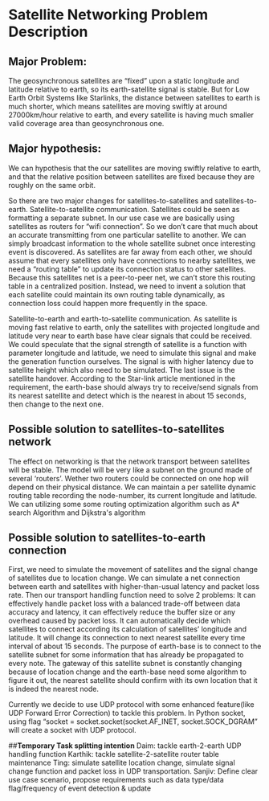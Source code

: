 # **Satellite Networking Problem Description**

## **Major Problem:**
The geosynchronous satellites are “fixed” upon a static longitude and latitude relative to earth, so its earth-satellite signal is stable. But for Low Earth Orbit Systems like Starlinks, the distance between satellites to earth is much shorter, which means satellites are moving swiftly at around 27000km/hour relative to earth, and every satellite is having much smaller valid coverage area than geosynchronous one. 

## **Major hypothesis:**
We can hypothesis that the our satellites are moving swiftly relative to earth, and that the relative position between satellites are fixed because they are roughly on the same orbit.

So there are two major changes for satellites-to-satellites and satellites-to-earth.
Satellite-to-satellite communication. Satellites could be seen as formatting a separate subnet. In our use case we are basically using satellites as routers for “wifi connection”. So we don’t care that much about an accurate transmitting from one particular satellite to another. We can simply broadcast information to the whole satellite subnet once interesting event is discovered.  As satellites are far away from each other, we should assume that every satellites only have connections to nearby satellites, we need a “routing table” to update its connection status to other satellites. Because this satellites net is a peer-to-peer net, we can’t store this routing table in a centralized position. Instead, we need to invent a solution that each satellite could maintain its own routing table dynamically, as connection loss could happen more frequently in the space.

Satellite-to-earth and earth-to-satellite communication. As satellite is moving fast relative to earth, only the satellites with projected longitude and latitude very near to earth base have clear signals that could be received. We could speculate that the signal strength of satellite is a function with parameter longitude and latitude, we need to simulate this signal and make the generation function ourselves. The signal is with higher latency due to satellite height which also need to be simulated. The last issue is the satellite handover. According to the Star-link article mentioned in the requirement, the earth-base should always try to receive/send signals from its nearest satellite and detect which is the nearest in about 15 seconds, then change to the next one. 

## **Possible solution to satellites-to-satellites network**
The effect on networking is that the network transport between satellites will be stable. The model will be very like a subnet on the ground made of several ‘routers’. Wether two routers could be connected on one hop will depend on their physical distance. We can maintain a per satellite dynamic routing table recording the node-number, its current longitude and latitude. We can utilizing some some routing optimization algorithm such as A* search Algorithm and Dijkstra's algorithm

## **Possible solution to satellites-to-earth connection**
First, we need to simulate the movement of satellites and the signal change of satellites due to location change. We can simulate a net connection between earth and satellites with higher-than-usual latency and packet loss rate. Then our transport handling function need to solve 2 problems:
It can effectively handle packet loss with a balanced trade-off between data accuracy and  latency, it can effectively reduce the buffer size or any overhead caused by packet loss.
It can automatically decide which satellites to connect according its calculation of satellites’ longitude and latitude. It will change its connection to next nearest satellite every time interval of about 15 seconds. The purpose of earth-base is to connect to the satellite subnet for some information that has already be propagated to every note. The gateway of this satellite subnet is constantly changing because of location change and the earth-base need some algorithm to figure it out, the nearest satellite should confirm with its own location that it is indeed the nearest node.

Currently we decide to use UDP protocol with some enhanced feature(like UDP Forward Error Correction) to tackle this problem. In Python socket, using flag “socket = socket.socket(socket.AF_INET, socket.SOCK_DGRAM” will create a socket with UDP protocol.

##**Temporary Task splitting intention**
Daim: tackle earth-2-earth UDP handling function
Karthik: tackle satellite-2-satellite router table maintenance
Ting: simulate satellite location change, simulate signal change function and packet loss in UDP transportation.
Sanjiv: Define clear use case scenario, propose requirements such as data type/data flag/frequency of event detection & update
